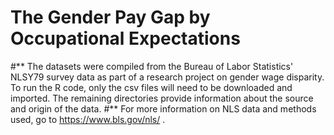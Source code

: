 # The Gender Pay Gap by Occupational Expectations

#** The datasets were compiled from the Bureau of Labor Statistics' NLSY79 survey data as part of a research project on gender wage disparity. To run the R code, only the csv files will need to be downloaded and imported. The remaining directories provide information about the source and origin of the data.
#** For more information on NLS data and methods used, go to https://www.bls.gov/nls/ .
